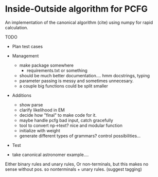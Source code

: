 # Inside-Outside algorithm for PCFG
An implementation of the canonical algorithm (cite) using numpy for rapid calculation.



TODO 
- Plan test cases

- Management
    - make package somewhere
        - requirements.txt or something
    - should be much better documentation.... hmm docstrings, typing
    - parameter passing is messy and sometimes unnecesary. 
    - a couple big functions could be split smaller
- Additions
    - show parse
    - clarify likelihood in EM
    - decide how "final" to make code for it.
    - maybe handle pcfg bad input, catch gracefully
    - tool to convert np->text? nice and modular function
    - initialize with weight
    - generate different types of grammars? control possibilities... 


- Test
- take canonical astronomer example.... 


Either binary rules and unary rules, 
Or non-terminals, but this makes no sense without pos. 
so nonterminals + unary rules. (suggest tagging) 


